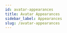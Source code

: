 ```yaml
---
id: avatar-appearances
title: Avatar Appearances
sidebar_label: Appearances
slug: /avatar-appearances
---
```

